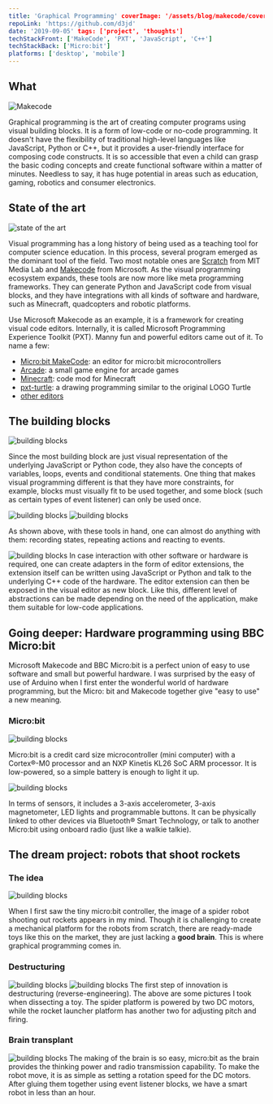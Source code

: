 ```yaml
---
title: 'Graphical Programming' coverImage: '/assets/blog/makecode/cover.png' projectLink: 'https://github.com/d3jd'
repoLink: 'https://github.com/d3jd'
date: '2019-09-05' tags: ['project', 'thoughts']
techStackFront: ['MakeCode', 'PXT', 'JavaScript', 'C++']
techStackBack: ['Micro:bit']
platforms: ['desktop', 'mobile']
---
```


## What

![Makecode](/assets/blog/makecode/cover.png)

Graphical programming is the art of creating computer programs using visual building blocks. It is a form of low-code or
no-code programming. It doesn't have the flexibility of traditional high-level languages like JavaScript, Python or C++,
but it provides a user-friendly interface for composing code constructs. It is so accessible that even a child can grasp
the basic coding concepts and create functional software within a matter of minutes. Needless to say, it has huge
potential in areas such as education, gaming, robotics and consumer electronics.

## State of the art

![state of the art](/assets/blog/makecode/state-of-the-art.png)

Visual programming has a long history of being used as a teaching tool for computer science education. In this process,
several program emerged as the dominant tool of the field. Two most notable ones are [Scratch](https://scratch.mit.edu/)
from MIT Media Lab and [Makecode](https://www.microsoft.com/en-us/makecode) from Microsoft. As the visual programming
ecosystem expands, these tools are now more like meta programming frameworks. They can generate Python and JavaScript
code from visual blocks, and they have integrations with all kinds of software and hardware, such as Minecraft,
quadcopters and robotic platforms.

Use Microsoft Makecode as an example, it is a framework for creating visual code editors. Internally, it is called
Microsoft Programming Experience Toolkit (PXT). Manny fun and powerful editors came out of it. To name a few:

- [Micro:bit MakeCode](https://makecode.microbit.org/): an editor for micro:bit microcontrollers
- [Arcade](https://arcade.makecode.com/): a small game engine for arcade games
- [Minecraft](https://education.minecraft.net/en-us/get-started): code mod for Minecraft
- [pxt-turtle](https://hwestphal.github.io/pxt-turtle/#editor): a drawing programming similar to the original LOGO
  Turtle
- [other editors](https://makecode.com/labs)

## The building blocks

![building blocks](/assets/blog/makecode/building-blocks.png)

Since the most building block are just visual representation of the underlying JavaScript or Python code, they also have
the concepts of variables, loops, events and conditional statements. One thing that makes visual programming different
is that they have more constraints, for example, blocks must visually fit to be used together, and some block (such as
certain types of event listener) can only be used once.

![building blocks](/assets/blog/makecode/event-listeners.png)
![building blocks](/assets/blog/makecode/while-loop.png)

As shown above, with these tools in hand, one can almost do anything with them: recording states, repeating actions and
reacting to events.

![building blocks](/assets/blog/makecode/microbit-javascript.png)
In case interaction with other software or hardware is required, one can create adapters in the form of editor
extensions, the extension itself can be written using JavaScript or Python and talk to the underlying C++ code of the
hardware. The editor extension can then be exposed in the visual editor as new block. Like this, different level of
abstractions can be made depending on the need of the application, make them suitable for low-code applications.

## Going deeper: Hardware programming using BBC Micro:bit

Microsoft Makecode and BBC Micro:bit is a perfect union of easy to use software and small but powerful hardware. I was
surprised by the easy of use of Arduino when I first enter the wonderful world of hardware programming, but the Micro:
bit and Makecode together give "easy to use" a new meaning.

### Micro:bit

![building blocks](/assets/blog/makecode/microbit.png)

Micro:bit is a credit card size microcontroller (mini computer) with a Cortex®-M0 processor and an NXP Kinetis KL26 SoC
ARM processor. It is low-powered, so a simple battery is enough to light it up.

![building blocks](/assets/blog/makecode/board-sensors.png)

In terms of sensors, it includes a 3-axis accelerometer, 3-axis magnetometer, LED lights and programmable buttons. It
can be physically linked to other devices via Bluetooth® Smart Technology, or talk to another Micro:bit using onboard
radio (just like a walkie talkie).

## The dream project: robots that shoot rockets

### The idea
![building blocks](/assets/blog/makecode/spider-whole.png)

When I first saw the tiny micro:bit controller, the image of a spider robot shooting out rockets appears in my mind. Though it is challenging to create a mechanical platform for the robots from scratch, there are ready-made toys like this on the market, they are just lacking a **good brain**. This is where graphical programming comes in.

### Destructuring
![building blocks](/assets/blog/makecode/spider-head.jpg)
![building blocks](/assets/blog/makecode/spider-movement.png)
The first step of innovation is destructuring (reverse-engineering). The above are some pictures I took when dissecting a toy. The spider platform is powered by two DC motors, while the rocket launcher platform has another two for adjusting pitch and firing.

### Brain transplant
![building blocks](/assets/blog/makecode/spider-program.png)
The making of the brain is so easy, micro:bit as the brain provides the thinking power and radio transmission capability. To make the robot move, it is as simple as setting a rotation speed for the DC motors. After gluing them together using event listener blocks, we have a smart robot in less than an hour. 






